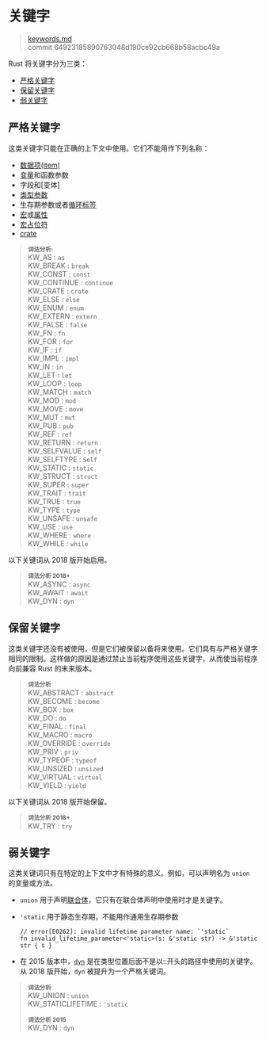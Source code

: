 # 关键字

>[keywords.md](https://github.com/rust-lang/reference/blob/master/src/keywords.md)\
>commit 64923185890763048d190ce92cb668b58acbc49a

Rust 将关键字分为三类：

  - [严格关键字](#严格关键字)
  - [保留关键字](#保留关键字)
  - [弱关键字](#弱关键字)

## 严格关键字

这类关键字只能在正确的上下文中使用。它们不能用作下列名称：

* [数据项(item)]
* [变量]和函数参数
* 字段和[变体]
* [类型参数]
* 生存期参数或者[循环标签]
* [宏]或[属性]
* [宏占位符]
* [crate]

> **<sup>词法分析:<sup>**\
> KW_AS             : `as`\
> KW_BREAK          : `break`\
> KW_CONST          : `const`\
> KW_CONTINUE       : `continue`\
> KW_CRATE          : `crate`\
> KW_ELSE           : `else`\
> KW_ENUM           : `enum`\
> KW_EXTERN         : `extern`\
> KW_FALSE          : `false`\
> KW_FN             : `fn`\
> KW_FOR            : `for`\
> KW_IF             : `if`\
> KW_IMPL           : `impl`\
> KW_IN             : `in`\
> KW_LET            : `let`\
> KW_LOOP           : `loop`\
> KW_MATCH          : `match`\
> KW_MOD            : `mod`\
> KW_MOVE           : `move`\
> KW_MUT            : `mut`\
> KW_PUB            : `pub`\
> KW_REF            : `ref`\
> KW_RETURN         : `return`\
> KW_SELFVALUE      : `self`\
> KW_SELFTYPE       : `Self`\
> KW_STATIC         : `static`\
> KW_STRUCT         : `struct`\
> KW_SUPER          : `super`\
> KW_TRAIT          : `trait`\
> KW_TRUE           : `true`\
> KW_TYPE           : `type`\
> KW_UNSAFE         : `unsafe`\
> KW_USE            : `use`\
> KW_WHERE          : `where`\
> KW_WHILE          : `while`

以下关键词从 2018 版开始启用。

> **<sup>词法分析 2018+</sup>**\
> KW_ASYNC          : `async`\
> KW_AWAIT          : `await`\
> KW_DYN            : `dyn`

## 保留关键字

这类关键字还没有被使用，但是它们被保留以备将来使用。它们具有与严格关键字相同的限制。这样做的原因是通过禁止当前程序使用这些关键字，从而使当前程序向前兼容 Rust 的未来版本。

> **<sup>词法分析</sup>**\
> KW_ABSTRACT       : `abstract`\
> KW_BECOME         : `become`\
> KW_BOX            : `box`\
> KW_DO             : `do`\
> KW_FINAL          : `final`\
> KW_MACRO          : `macro`\
> KW_OVERRIDE       : `override`\
> KW_PRIV           : `priv`\
> KW_TYPEOF         : `typeof`\
> KW_UNSIZED        : `unsized`\
> KW_VIRTUAL        : `virtual`\
> KW_YIELD          : `yield`

以下关键词从 2018 版开始保留。

> **<sup>词法分析 2018+</sup>**\
> KW_TRY   : `try`

## 弱关键字

这类关键词只有在特定的上下文中才有特殊的意义。例如，可以声明名为 `union` 的变量或方法。

* `union` 用于声明[联合体]，它只有在联合体声明中使用时才是关键字。
* `'static` 用于静态生存期，不能用作通用生存期参数

  ```compile_fail
  // error[E0262]: invalid lifetime parameter name: `'static`
  fn invalid_lifetime_parameter<'static>(s: &'static str) -> &'static str { s }
  ```
* 在 2015 版本中，[`dyn`] 是在类型位置后面不是以::开头的路径中使用的关键字。从 2018 版开始，`dyn` 被提升为一个严格关键词。

> **<sup>词法分析</sup>**\
> KW_UNION          : `union`\
> KW_STATICLIFETIME : `'static`
>
> **<sup>词法分析 2015</sup>**\
> KW_DYN            : `dyn`

[数据项(item)]: items.md
[变量]: variables.md
[类型参数]: types/parameters.md
[循环标签]: expressions/loop-expr.md#loop-labels
[宏]: macros.md
[属性]: attributes.md
[宏占位符]: macros-by-example.md
[crate]: crates-and-source-files.md
[联合体]: items/unions.md
[枚举变体]: items/enumerations.md
[`dyn`]: types/trait-object.md